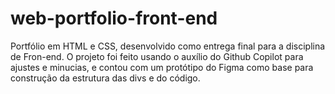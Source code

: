 # web-portfolio-front-end
Portfólio em HTML e CSS, desenvolvido como entrega final para a disciplina de Fron-end. O projeto foi feito usando o auxílio do Github Copilot para ajustes e minucias, e contou com um protótipo do Figma como base para construção da estrutura das divs e do código. 
